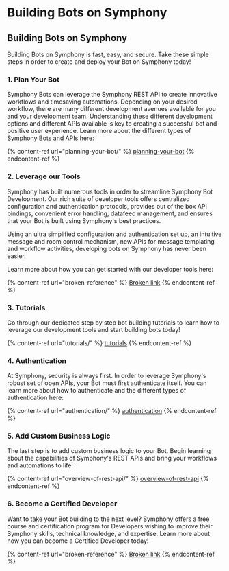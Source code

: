 # Building Bots on Symphony

## Building Bots on Symphony

Building Bots on Symphony is fast, easy, and secure. Take these simple steps in order to create and deploy your Bot on Symphony today!

### 1. Plan Your Bot

Symphony Bots can leverage the Symphony REST API to create innovative workflows and timesaving automations. Depending on your desired workflow, there are many different development avenues available for you and your development team. Understanding these different development options and different APIs available is key to creating a successful bot and positive user experience. Learn more about the different types of Symphony Bots and APIs here:

{% content-ref url="planning-your-bot/" %}
[planning-your-bot](planning-your-bot/)
{% endcontent-ref %}

### 2. Leverage our Tools

Symphony has built numerous tools in order to streamline Symphony Bot Development. Our rich suite of developer tools offers centralized configuration and authentication protocols, provides out of the box API bindings, convenient error handling, datafeed management, and ensures that your Bot is built using Symphony's best practices.&#x20;

Using an ultra simplified configuration and authentication set up, an intuitive message and room control mechanism, new APIs for message templating and workflow activities, developing bots on Symphony has never been easier.

Learn more about how you can get started with our developer tools here:

{% content-ref url="broken-reference" %}
[Broken link](broken-reference)
{% endcontent-ref %}

### 3.  Tutorials

Go through our dedicated step by step bot building tutorials to learn how to leverage our development tools and start building bots today!

{% content-ref url="tutorials/" %}
[tutorials](tutorials/)
{% endcontent-ref %}

### 4.  Authentication

At Symphony, security is always first. In order to leverage Symphony's robust set of open APIs, your Bot must first authenticate itself. You can learn more about how to authenticate and the different types of authentication here:

{% content-ref url="authentication/" %}
[authentication](authentication/)
{% endcontent-ref %}

### 5.  Add Custom Business Logic

The last step is to add custom business logic to your Bot. Begin learning about the capabilities of Symphony's REST APIs and bring your workflows and automations to life:

{% content-ref url="overview-of-rest-api/" %}
[overview-of-rest-api](overview-of-rest-api/)
{% endcontent-ref %}

### 6.  Become a Certified Developer

Want to take your Bot building to the next level? Symphony offers a free course and certification program for Developers wishing to improve their Symphony skills, technical knowledge, and expertise. Learn more about how you can become a Certified Developer today!

{% content-ref url="broken-reference" %}
[Broken link](broken-reference)
{% endcontent-ref %}
